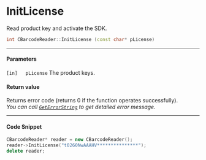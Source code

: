 
# InitLicense
Read product key and activate the SDK.

```cpp
int CBarcodeReader::InitLicense (const char* pLicense)	
```   

---
   
#### Parameters
`[in]	pLicense` The product keys.


#### Return value
Returns error code (returns 0 if the function operates successfully).    
*You can call [`GetErrorString`](GetErrorString.md) to get detailed error message.*

---

#### Code Snippet
```cpp
CBarcodeReader* reader = new CBarcodeReader();
reader->InitLicense("t0260NwAAAHV***************");
delete reader;
```
